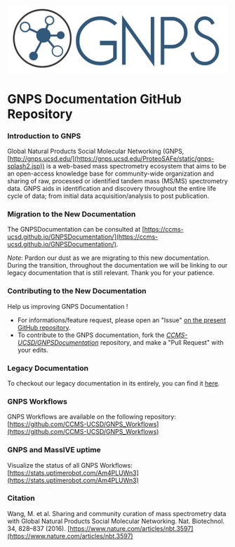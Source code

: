 
![logo](docs/img/GNPS_logo_original.png)

# GNPS Documentation GitHub Repository


### Introduction to GNPS
Global Natural Products Social Molecular Networking (GNPS, [http://gnps.ucsd.edu/](https://gnps.ucsd.edu/ProteoSAFe/static/gnps-splash2.jsp)) is a web-based mass spectrometry ecosystem that aims to be an open-access knowledge base for community-wide organization and sharing of raw, processed or identified tandem mass (MS/MS) spectrometry data. GNPS aids in identification and discovery throughout the entire life cycle of data; from initial data acquisition/analysis to post publication.

### Migration to the New Documentation

The GNPSDocumentation can be consulted at [https://ccms-ucsd.github.io/GNPSDocumentation/](https://ccms-ucsd.github.io/GNPSDocumentation/).

*Note*: Pardon our dust as we are migrating to this new documentation. During the transition, throughout the documentation we will be linking to our legacy documentation that is still relevant. Thank you for your patience.

### Contributing to the New Documentation

Help us improving GNPS Documentation !

- For informations/feature request, please open an "Issue" [on the present GitHub repository](https://github.com/CCMS-UCSD/GNPSDocumentation/issues).
- To contribute to the GNPS documentation, fork the [*CCMS-UCSD/GNPSDocumentation*]((https://github.com/CCMS-UCSD/GNPSDocumentation)) repository, and make a "Pull Request" with your edits.

### Legacy Documentation

To checkout our legacy documentation in its entirely, you can find it [here](https://bix-lab.ucsd.edu/display/Public/GNPS+Documentation+Page).

### GNPS Workflows

GNPS Workflows are available on the following repository: [https://github.com/CCMS-UCSD/GNPS_Workflows](https://github.com/CCMS-UCSD/GNPS_Workflows)

### GNPS and MassIVE uptime 

Visualize the status of all GNPS Workflows: [https://stats.uptimerobot.com/Am4PLUWn3](https://stats.uptimerobot.com/Am4PLUWn3)

### Citation

Wang, M. et al. Sharing and community curation of mass spectrometry data with Global Natural Products Social Molecular Networking. Nat. Biotechnol. 34, 828–837 (2016). [https://www.nature.com/articles/nbt.3597](https://www.nature.com/articles/nbt.3597)